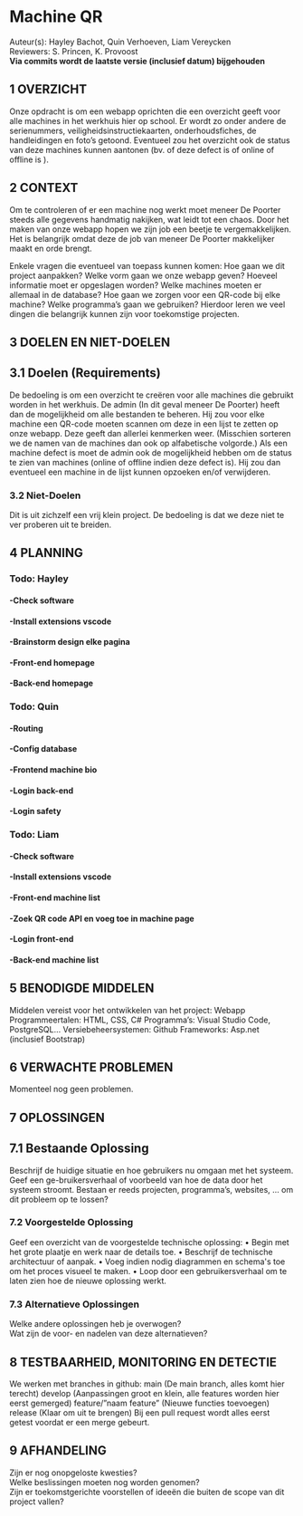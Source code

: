 # Machine QR
Auteur(s): Hayley Bachot, Quin Verhoeven, Liam Vereycken  
Reviewers: S. Princen, K. Provoost  
**Via commits wordt de laatste versie (inclusief datum) bijgehouden**
## 1	OVERZICHT
Onze opdracht is om een webapp oprichten die een overzicht geeft voor alle machines in het werkhuis hier op school. Er wordt zo onder andere de serienummers, veiligheidsinstructiekaarten, onderhoudsfiches, de handleidingen en foto’s getoond. Eventueel zou het overzicht ook de status van deze machines kunnen aantonen (bv. of deze defect is of online of offline is ).

## 2	CONTEXT
Om te controleren of er een machine nog werkt moet meneer De Poorter steeds alle gegevens handmatig nakijken, wat leidt tot een chaos. Door het maken van onze webapp hopen we zijn job een beetje te vergemakkelijken. Het is belangrijk omdat deze de job van meneer De Poorter makkelijker maakt en orde brengt. 

Enkele vragen die eventueel van toepass kunnen komen:
Hoe gaan we dit project aanpakken? Welke vorm gaan we onze webapp geven? Hoeveel informatie moet er opgeslagen worden? Welke machines moeten er allemaal in de database? Hoe gaan we zorgen voor een QR-code bij elke machine? Welke programma’s gaan we gebruiken?
Hierdoor leren we veel dingen die belangrijk kunnen zijn voor toekomstige projecten.

## 3	DOELEN EN NIET-DOELEN
## 3.1	Doelen (Requirements)
De bedoeling is om een overzicht te creëren voor alle machines die gebruikt worden in het werkhuis. De admin (In dit geval meneer De Poorter) heeft dan de mogelijkheid om alle bestanden te beheren. Hij zou voor elke machine een QR-code moeten scannen om deze in een lijst te zetten op onze webapp. Deze geeft dan allerlei kenmerken weer. (Misschien sorteren we de namen van de machines dan ook op alfabetische volgorde.) Als een machine defect is moet de admin ook de mogelijkheid hebben om de status te zien van machines (online of offline indien deze defect is). Hij zou dan eventueel een machine in de lijst kunnen opzoeken en/of verwijderen.
### 3.2	Niet-Doelen
Dit is uit zichzelf een vrij klein project. De bedoeling is dat we deze niet te ver proberen uit te breiden. 
## 4	PLANNING
### Todo: Hayley
#### -Check software
#### -Install extensions vscode
#### -Brainstorm design elke pagina
#### -Front-end homepage
#### -Back-end homepage

### Todo: Quin
#### -Routing
#### -Config database
#### -Frontend machine bio
#### -Login back-end
#### -Login safety

### Todo: Liam
#### -Check software
#### -Install extensions vscode
#### -Front-end machine list
#### -Zoek QR code API en voeg toe in machine page
#### -Login front-end
#### -Back-end machine list
## 5	BENODIGDE MIDDELEN
Middelen vereist voor het ontwikkelen van het project: Webapp
Programmeertalen: HTML, CSS, C#
Programma’s: Visual Studio Code, PostgreSQL…
Versiebeheersystemen: Github
Frameworks: Asp.net (inclusief Bootstrap)
## 6	VERWACHTE PROBLEMEN
Momenteel nog geen problemen.
## 7	OPLOSSINGEN
## 7.1	Bestaande Oplossing
Beschrijf de huidige situatie en hoe gebruikers nu omgaan met het systeem. Geef een ge-bruikersverhaal of voorbeeld van hoe de data door het systeem stroomt.
Bestaan er reeds projecten, programma’s, websites, … om dit probleem op te lossen?
### 7.2	Voorgestelde Oplossing
Geef een overzicht van de voorgestelde technische oplossing:
•	Begin met het grote plaatje en werk naar de details toe.
•	Beschrijf de technische architectuur of aanpak.
•	Voeg indien nodig diagrammen en schema's toe om het proces visueel te maken.
•	Loop door een gebruikersverhaal om te laten zien hoe de nieuwe oplossing werkt.
### 7.3	Alternatieve Oplossingen
Welke andere oplossingen heb je overwogen?  
Wat zijn de voor- en nadelen van deze alternatieven?
## 8	TESTBAARHEID, MONITORING EN DETECTIE
We werken met branches in github: 
main (De main branch, alles komt hier terecht)
develop (Aanpassingen groot en klein, alle features worden hier eerst gemerged)
feature/”naam feature” (Nieuwe functies toevoegen)
release (Klaar om uit te brengen)
Bij een pull request wordt alles eerst getest voordat er een merge gebeurt.

## 9	AFHANDELING
Zijn er nog onopgeloste kwesties?  
Welke beslissingen moeten nog worden genomen?  
Zijn er toekomstgerichte voorstellen of ideeën die buiten de scope van dit project vallen?

